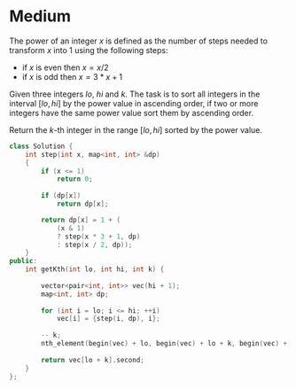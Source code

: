 # Medium

The power of an integer $x$ is defined as the number of steps needed to transform $x$ into $1$ using the following steps:

- if $x$ is even then $x = x / 2$
- if $x$ is odd then $x = 3 * x + 1$

Given three integers $lo$, $hi$ and $k$. The task is to sort all integers in the interval $[lo, hi]$ by the power value in ascending order, if two or more integers have the same power value sort them by ascending order.

Return the $k$-th integer in the range $[lo, hi]$ sorted by the power value.

```cpp
class Solution {
    int step(int x, map<int, int> &dp)
    {
        if (x <= 1)
            return 0;
        
        if (dp[x])
            return dp[x];

        return dp[x] = 1 + (
            (x & 1) 
            ? step(x * 3 + 1, dp)
            : step(x / 2, dp));
    }
public:
    int getKth(int lo, int hi, int k) {
        
        vector<pair<int, int>> vec(hi + 1);
        map<int, int> dp;
        
        for (int i = lo; i <= hi; ++i)
            vec[i] = {step(i, dp), i};
        
        -- k;
        nth_element(begin(vec) + lo, begin(vec) + lo + k, begin(vec) + hi + 1);
        
        return vec[lo + k].second;
    }
};
```
